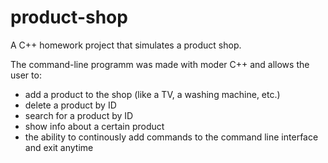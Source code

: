 # product-shop
A C++ homework project that simulates a product shop.

The command-line programm was made with moder C++ and allows the user to:
- add a product to the shop (like a TV, a washing machine, etc.)
- delete a product by ID
- search for a product by ID
- show info about a certain product
- the ability to continously add commands to the command line interface and exit anytime
